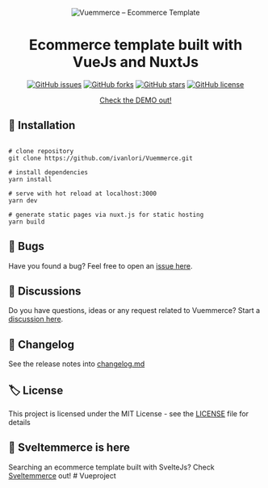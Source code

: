 <p align="center">
  <img
    src="https://raw.githubusercontent.com/ivanlori/Vuemmerce/master/media/Vuemmerce-logo.jpg"
    alt="Vuemmerce – Ecommerce Template"
  />
</p>
<h1 align="center">
  Ecommerce template built with VueJs and NuxtJs
</h1>
<p align="center">
<a href="https://github.com/ivanlori/Vuemmerce/issues"><img alt="GitHub issues" src="https://img.shields.io/github/issues/ivanlori/Vuemmerce"></a>
<a href="https://github.com/ivanlori/Vuemmerce/network"><img alt="GitHub forks" src="https://img.shields.io/github/forks/ivanlori/Vuemmerce"></a>
<a href="https://github.com/ivanlori/Vuemmerce/stargazers"><img alt="GitHub stars" src="https://img.shields.io/github/stars/ivanlori/Vuemmerce"></a>
<a href="https://github.com/ivanlori/Vuemmerce/blob/master/LICENSE"><img alt="GitHub license" src="https://img.shields.io/github/license/ivanlori/Vuemmerce"></a>
</p>

<p align="center">
  <a href="https://ivanlori.github.io/Vuemmerce">Check the DEMO out!</a>
</p>

## 🚀 Installation

```

# clone repository
git clone https://github.com/ivanlori/Vuemmerce.git

# install dependencies
yarn install

# serve with hot reload at localhost:3000
yarn dev

# generate static pages via nuxt.js for static hosting
yarn build
```

## 🐛 Bugs

Have you found a bug? Feel free to open an <a href="https://github.com/ivanlori/Vuemmerce/issues/new?assignees=&labels=&template=bug_report.md&title=">issue here</a>.

## 🙋 Discussions

Do you have questions, ideas or any request related to Vuemmerce? Start a <a href="https://github.com/ivanlori/Vuemmerce/discussions">discussion here</a>.

## 📌 Changelog

See the release notes into [changelog.md](changelog.md)

## 🏷️ License

This project is licensed under the MIT License - see the [LICENSE](LICENSE) file for details

## 📣 Sveltemmerce is here

Searching an ecommerce template built with SvelteJs?
Check [Sveltemmerce](https://github.com/ivanlori/Sveltemmerce) out!
#   V u e p r o j e c t  
 